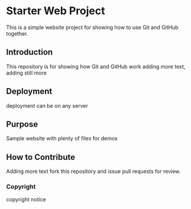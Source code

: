 # Starter Web Project

This is a simple website project for showing how to use Git and GitHub together.

## Introduction
This repository is for showing how Git and GitHub work
adding more text, adding still more

## Deployment
deployment can be on any server

## Purpose
Sample website with plenty of files for demos

## How to Contribute
Adding more text
fork this repository and issue pull requests for review.

### Copyright
copyright notice